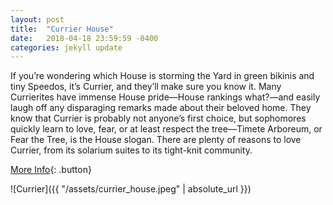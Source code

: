 ```yaml
---
layout: post
title:  "Currier House"
date:   2018-04-18 23:59:59 -0400
categories: jekyll update
---
```


If you’re wondering which House is storming the Yard in green bikinis and tiny Speedos, it’s Currier, and they’ll make sure you know it. Many Currierites have immense House pride—House rankings what?—and easily laugh off any disparaging remarks made about their beloved home. They know that Currier is probably not anyone’s first choice, but sophomores quickly learn to love, fear, or at least respect the tree—Timete Arboreum, or Fear the Tree, is the House slogan. There are plenty of reasons to love Currier, from its solarium suites to its tight-knit community. 

[More Info][currier-home]{: .button}

![Currier]({{ "/assets/currier_house.jpeg" | absolute_url }})

[currier-home]: https://currier.harvard.edu/
